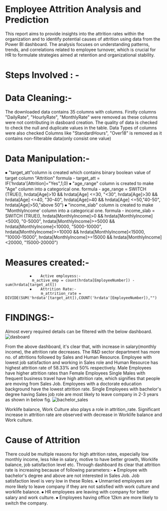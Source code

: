 #  Employee Attrition Analysis and Prediction

This report aims to provide insights into the attrition rates within the organization and to identify potential causes of attrition using data from the Power BI dashboard. The analysis focuses on understanding patterns, trends, and correlations related to employee turnover, which is crucial for HR to formulate strategies aimed at retention and organizational stability.

# Steps Involved : - 

# Data Cleaning:- 
The downloaded data contains 35 columns with columns. 
Firstly columns "DailyRate", "HourlyRate", "MonthlyRate" were removed as these columns were not contributing in dasboard creation.
The quality of data is checked to check the null and duplicate values in the table.
Data Types of columns were also checked 
Columns like "StandardHours", "Over18" is removed as it contains non-filterable data(only consist one value)

# Data Manipulation:-

⦁	"target_att"column is created which contains binary boolean value of target column "Attrition"
			formula - target_att = IF('hrdata'[Attrition]="Yes",1,0)
⦁	"age_range" column is created to make "Age" column into a categorical one.
		formula - age_range = SWITCH (TRUE(),
                           hrdata[Age]>10 && hrdata[Age] <=30, "<30",
                           hrdata[Age]>30 && hrdata[Age] <=40, "30-40",
                           hrdata[Age]>40 && hrdata[Age] <=50,"40-50",
                           hrdata[Age]>50,"above 50")
⦁	"income_slab" column is created to make "MonthlyIncome' column into a categorical one.
		formula - income_slab = SWITCH (TRUE(),
                              hrdata[MonthlyIncome]>0 && hrdata[MonthlyIncome]<5000, "0-5000",
                              hrdata[MonthlyIncome]>=5000 && hrdata[MonthlyIncome]<10000, "5000-10000",
                              hrdata[MonthlyIncome]>=10000 && hrdata[MonthlyIncome]<15000, "10000-15000",
                              hrdata[MonthlyIncome]>=15000 && hrdata[MonthlyIncome]<20000, "15000-20000")
                              
# Measures created:-
               
               ⦁	Active employess:- 
               	m_active_emp = count(hrdata[EmployeeNumber]) - sum(hrdata[target_att])
               ⦁	Attrition Rate:- 
               		m_attrition_rate = DIVIDE(SUM('hrdata'[target_att]),COUNT('hrdata'[EmployeeNumber]),"")

# FINDINGS:-

Almost every required details can be filtered with the below dashboard.
 ![dasboard](https://github.com/user-attachments/assets/867dcb34-77ef-4689-900c-d7142d8391e4)

From the above dashboard, it's clear that, with increase in salary(monthly income), the attrition rate decreases.
The R&D sector department has more no. of attritions followed by Sales and Human Resource.
Employee with lowest job satisfaction and working in Sales role and Human Resource has highest attrition rate of 58.33% and 50% respectively.
Male Employees have higher attrition rates than Female Employees
Single Males with frequent business travel have high attrition rate, which signifies that people are moving from Sales Job.
Employees with a doctorate education background have the lowest attrition rate.
Single Employees with bachelor's degree having Sales job role are most likely to leave company in 2-3 years as shown in below fig.
 ![bachelor_sales](https://github.com/user-attachments/assets/3a577410-94b0-43cd-be49-358a1ac7dbf3)

Worklife balance, Work Culture also plays a role in attrition_rate. Significant increase in attrition rate are observed with decrease in Worklife balance and Work culture.

# Cause of Attrition

There could be multiple reasons for high attrition rates, especially low monthly income, less hike in salary, motive to have better growth, Worklife balance, job satisfaction level etc.
Through dashboard its clear that attrition rate is increasing because of following parameters:-
		⦁	Employee with bachelor's degree and above are not interested in Sales Job. Job satisfaction level is very low in these Roles.
		⦁	Unmarried employees are more likely to leave company if they are not satisfied with work culture and worklife balance.
		⦁	HR employees are leaving with company for better salary and work culture.
		⦁	Employees having office 12km are more likely to switch the company.
